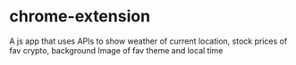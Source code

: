 # chrome-extension
A js app that uses APIs to show weather of current location, stock prices of fav crypto, background Image of fav theme and  local time
